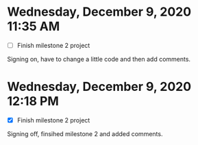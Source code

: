 # Wednesday, December  9, 2020 11:35 AM
- [ ] Finish milestone 2 project

Signing on, have to change a little code and then add comments.

# Wednesday, December  9, 2020 12:18 PM
- [x] Finish milestone 2 project

Signing off, finsihed milestone 2 and added comments. 